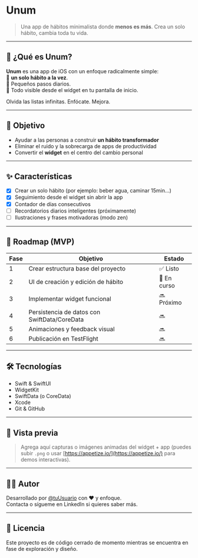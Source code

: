 # Unum

> Una app de hábitos minimalista donde **menos es más**. Crea un solo hábito, cambia toda tu vida.

---

## 🧠 ¿Qué es Unum?

**Unum** es una app de iOS con un enfoque radicalmente simple:  
🧩 **un solo hábito a la vez**.  
🧱 Pequeños pasos diarios.  
📲 Todo visible desde el widget en tu pantalla de inicio.

Olvida las listas infinitas. Enfócate. Mejora.

---

## 🎯 Objetivo

- Ayudar a las personas a construir **un hábito transformador**
- Eliminar el ruido y la sobrecarga de apps de productividad
- Convertir el **widget** en el centro del cambio personal

---

## ✨ Características

- [x] Crear un solo hábito (por ejemplo: beber agua, caminar 15min…)
- [x] Seguimiento desde el widget sin abrir la app
- [x] Contador de días consecutivos
- [ ] Recordatorios diarios inteligentes (próximamente)
- [ ] Ilustraciones y frases motivadoras (modo zen)

---

## 🚧 Roadmap (MVP)

| Fase | Objetivo                          | Estado    |
|------|----------------------------------|-----------|
| 1    | Crear estructura base del proyecto | ✅ Listo |
| 2    | UI de creación y edición de hábito | 🚧 En curso |
| 3    | Implementar widget funcional       | 🔜 Próximo |
| 4    | Persistencia de datos con SwiftData/CoreData | 🔜 |
| 5    | Animaciones y feedback visual     | 🔜 |
| 6    | Publicación en TestFlight         | 🔜 |

---

## 🛠 Tecnologías

- Swift & SwiftUI
- WidgetKit
- SwiftData (o CoreData)
- Xcode
- Git & GitHub

---

## 📱 Vista previa

> Agrega aquí capturas o imágenes animadas del widget + app (puedes subir `.png` o usar [https://appetize.io/](https://appetize.io/) para demos interactivas).

---

## 🧑‍💻 Autor

Desarrollado por [@tuUsuario](https://github.com/tuUsuario) con ❤️ y enfoque.  
Contacta o sígueme en LinkedIn si quieres saber más.

---

## 📄 Licencia

Este proyecto es de código cerrado de momento mientras se encuentra en fase de exploración y diseño. 
